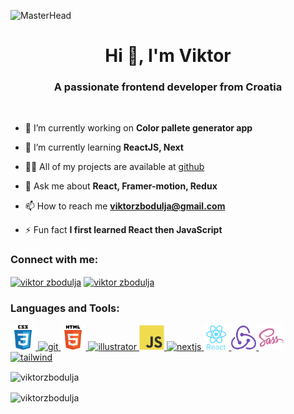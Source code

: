 ![MasterHead](https://res.cloudinary.com/practicaldev/image/fetch/s--qc_GPsrm--/c_imagga_scale,f_auto,fl_progressive,h_420,q_auto,w_1000/https://dev-to-uploads.s3.amazonaws.com/i/y932df8rdy0bwn1jzdrq.jpg)
<h1 align="center">Hi 👋, I'm Viktor</h1>
<h3 align="center">A passionate frontend developer from Croatia</h3><br />

- 🔭 I’m currently working on **Color pallete generator app**

- 🌱 I’m currently learning **ReactJS, Next**

- 👨‍💻 All of my projects are available at [github](github)

- 💬 Ask me about **React, Framer-motion, Redux**

- 📫 How to reach me **viktorzbodulja@gmail.com**

- ⚡ Fun fact **I first learned React then JavaScript**

<h3 align="left">Connect with me:</h3>
<p align="left">
<a href="https://linkedin.com/in/viktor zbodulja" target="blank"><img align="center" src="https://raw.githubusercontent.com/rahuldkjain/github-profile-readme-generator/master/src/images/icons/Social/linked-in-alt.svg" alt="viktor zbodulja" height="30" width="40" /></a>
<a href="https://instagram.com/viktor zbodulja" target="blank"><img align="center" src="https://raw.githubusercontent.com/rahuldkjain/github-profile-readme-generator/master/src/images/icons/Social/instagram.svg" alt="viktor zbodulja" height="30" width="40" /></a>
</p>

<h3 align="left">Languages and Tools:</h3>
<p align="left"> <a href="https://www.w3schools.com/css/" target="_blank" rel="noreferrer"> <img src="https://raw.githubusercontent.com/devicons/devicon/master/icons/css3/css3-original-wordmark.svg" alt="css3" width="40" height="40"/> </a> <a href="https://git-scm.com/" target="_blank" rel="noreferrer"> <img src="https://www.vectorlogo.zone/logos/git-scm/git-scm-icon.svg" alt="git" width="40" height="40"/> </a> <a href="https://www.w3.org/html/" target="_blank" rel="noreferrer"> <img src="https://raw.githubusercontent.com/devicons/devicon/master/icons/html5/html5-original-wordmark.svg" alt="html5" width="40" height="40"/> </a> <a href="https://www.adobe.com/in/products/illustrator.html" target="_blank" rel="noreferrer"> <img src="https://www.vectorlogo.zone/logos/adobe_illustrator/adobe_illustrator-icon.svg" alt="illustrator" width="40" height="40"/> </a> <a href="https://developer.mozilla.org/en-US/docs/Web/JavaScript" target="_blank" rel="noreferrer"> <img src="https://raw.githubusercontent.com/devicons/devicon/master/icons/javascript/javascript-original.svg" alt="javascript" width="40" height="40"/> </a> <a href="https://nextjs.org/" target="_blank" rel="noreferrer"> <img src="https://cdn.worldvectorlogo.com/logos/nextjs-2.svg" alt="nextjs" width="40" height="40"/> </a> <a href="https://reactjs.org/" target="_blank" rel="noreferrer"> <img src="https://raw.githubusercontent.com/devicons/devicon/master/icons/react/react-original-wordmark.svg" alt="react" width="40" height="40"/> </a> <a href="https://redux.js.org" target="_blank" rel="noreferrer"> <img src="https://raw.githubusercontent.com/devicons/devicon/master/icons/redux/redux-original.svg" alt="redux" width="40" height="40"/> </a> <a href="https://sass-lang.com" target="_blank" rel="noreferrer"> <img src="https://raw.githubusercontent.com/devicons/devicon/master/icons/sass/sass-original.svg" alt="sass" width="40" height="40"/> </a> <a href="https://tailwindcss.com/" target="_blank" rel="noreferrer"> <img src="https://www.vectorlogo.zone/logos/tailwindcss/tailwindcss-icon.svg" alt="tailwind" width="40" height="40"/> </a> </p>

<p><img align="center" src="https://github-readme-stats.vercel.app/api/top-langs?username=viktorzbodulja&show_icons=true&locale=en&layout=compact" alt="viktorzbodulja" /></p>

<p><img align="center" src="https://github-readme-streak-stats.herokuapp.com/?user=viktorzbodulja&" alt="viktorzbodulja" /></p>
